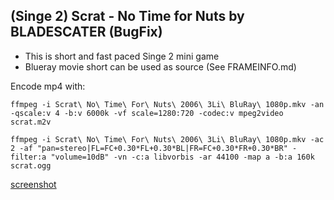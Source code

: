 ## (Singe 2) Scrat - No Time for Nuts by BLADESCATER (BugFix)

* This is short and fast paced Singe 2 mini game
* Blueray movie short can be used as source (See FRAMEINFO.md)

Encode mp4 with:

    ffmpeg -i Scrat\ No\ Time\ For\ Nuts\ 2006\ 3Li\ BluRay\ 1080p.mkv -an -qscale:v 4 -b:v 6000k -vf scale=1280:720 -codec:v mpeg2video scrat.m2v

    ffmpeg -i Scrat\ No\ Time\ For\ Nuts\ 2006\ 3Li\ BluRay\ 1080p.mkv -ac 2 -af "pan=stereo|FL=FC+0.30*FL+0.30*BL|FR=FC+0.30*FR+0.30*BR" -filter:a "volume=10dB" -vn -c:a libvorbis -ar 44100 -map a -b:a 160k scrat.ogg


[screenshot](screenshot.png)
